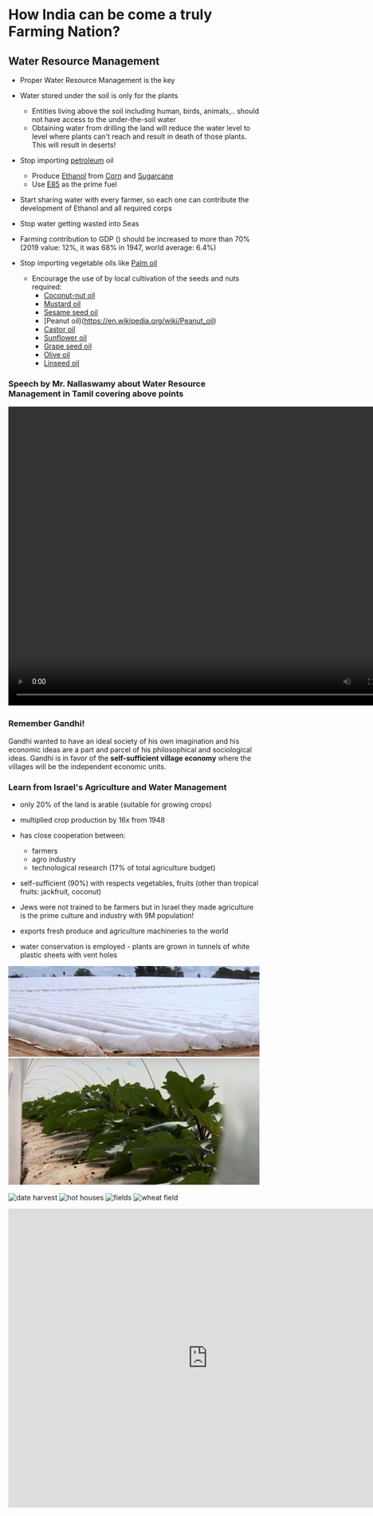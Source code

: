 # How India can be come a truly Farming Nation?

## Water Resource Management

- Proper Water Resource Management is the key
- Water stored under the soil is only for the plants
    - Entities living above the soil including human, birds, animals,.. should not have access to the under-the-soil water
    - Obtaining water from drilling the land will reduce the water level to level where plants can't reach and result in death of those plants. This will result in deserts!

- Stop importing [petroleum](https://en.wikipedia.org/wiki/Petroleum) oil 
    - Produce [Ethanol](https://en.wikipedia.org/wiki/Ethanol) from [Corn](https://en.wikipedia.org/wiki/Corn_ethanol) and [Sugarcane](https://sugarcane.org/ethanol/)
    - Use [E85](https://en.wikipedia.org/wiki/E85) as the prime fuel
- Start sharing water with every farmer, so each one can contribute the development of Ethanol and all required corps
- Stop water getting wasted into Seas
- Farming contribution to GDP () should be increased to more than 70% (2019 value: 12%, it was 68% in 1947, world average: 6.4%)
- Stop importing vegetable oils like [Palm oil](https://en.wikipedia.org/wiki/Palm_oil) 
    - Encourage the use of by local cultivation of the seeds and nuts required:
        - [Coconut-nut oil](https://en.wikipedia.org/wiki/Coconut_oil)
        - [Mustard oil](https://en.wikipedia.org/wiki/Mustard_oil)
        - [Sesame seed oil](https://en.wikipedia.org/wiki/Sesame_oil)
        - [Peanut oil)(https://en.wikipedia.org/wiki/Peanut_oil)
        - [Castor oil](https://en.wikipedia.org/wiki/Castor_oil)
        - [Sunflower oil](https://en.wikipedia.org/wiki/Sunflower_oil)
        - [Grape seed oil](https://en.wikipedia.org/wiki/Grape_seed_oil)
        - [Olive oil](https://en.wikipedia.org/wiki/Olive_oil)
        - [Linseed oil](https://en.wikipedia.org/wiki/Linseed_oil)

### Speech by Mr. Nallaswamy about Water Resource Management in Tamil covering above points
<video controls width="800" height="600"  >
                      <source src="https://mohan-chinnappan-n2.github.io/2019/farming/img/farming-water-mgmt.mp4" type="video/mp4">
                      Your browser does not support the video tag.
</video>


### Remember Gandhi!

Gandhi wanted to have an ideal society of his own imagination and his economic ideas are a part and parcel of his philosophical and sociological ideas. Gandhi is in favor of the **self-sufficient village economy** where the villages will be the independent economic units.


### Learn from Israel's Agriculture and Water Management

 - only 20% of the land is arable (suitable for growing crops)
 - multiplied crop production by 16x from 1948 
 - has close cooperation between:
    - farmers
    - agro industry
    - technological research (17% of total agriculture budget)
- self-sufficient (90%) with respects vegetables, fruits (other than tropical fruits: jackfruit, coconut)

-  Jews were not trained to be farmers but in Israel they made agriculture is the prime culture and industry with 9M population!

- exports fresh produce and agriculture machineries to the world

- water conservation is employed - plants are grown in tunnels of white plastic sheets with vent holes

![israel wm](img/israel-wm-1.png)
![israel wm2](img/israel-wm-2.png)

![date harvest](https://upload.wikimedia.org/wikipedia/commons/c/c7/Dattelernte.jpg)
![hot houses](https://upload.wikimedia.org/wikipedia/commons/c/cc/PikiWiki_Israel_5358_ein_yahav_hot-houses.jpg)
![fields](https://upload.wikimedia.org/wikipedia/commons/b/ba/PikiWiki_Israel_14301_Gilboa_Mountain.JPG)
![wheat field](https://upload.wikimedia.org/wikipedia/commons/1/11/Wheat-haHula-ISRAEL2.JPG)



<iframe width="800" height="600" src="https://www.youtube.com/embed/LQ3192n9KVU" frameborder="0" allow="accelerometer; autoplay; encrypted-media; gyroscope; picture-in-picture" allowfullscreen></iframe>



